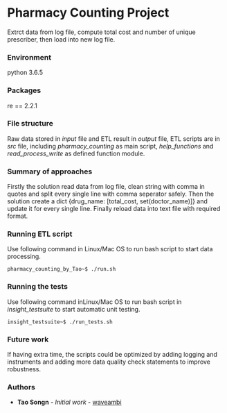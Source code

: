 # Pharmacy Counting Project

Extrct data from log file, compute total cost and number of unique prescriber, then load into new log file.

### Environment
python 3.6.5

### Packages
re == 2.2.1

### File structure
Raw data stored in *input* file and ETL result in *output* file, ETL scripts are in *src* file, including *pharmacy_counting* as main script, *help_functions* and *read_process_write* as defined function module.

### Summary of approaches
Firstly the solution read data from log file, clean string with comma in quotes and split every single line with comma seperator safely. Then the solution create a dict {drug_name: [total_cost, set(doctor_name)]} and update it for every single line. Finally reload data into text file with required format.

### Running ETL script
Use following command in Linux/Mac OS to run bash script to start data processing.

```
pharmacy_counting_by_Tao~$ ./run.sh
```

### Running the tests

Use following command inLinux/Mac OS to run bash script in *insight_testsuite* to start automatic unit testing.

```
insight_testsuite~$ ./run_tests.sh
```

### Future work
If having extra time, the scripts could be optimized by adding logging and instruments and adding more data quality check statements to improve robustness.

### Authors

* **Tao Songn** - *Initial work* - [waveambi](https://github.com/waveambi)

